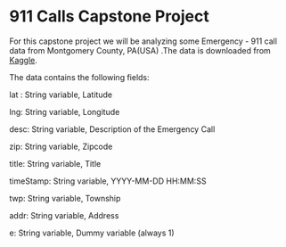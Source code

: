 # 911 Calls Capstone Project

For this capstone project we will be analyzing some Emergency - 911 call data from Montgomery County, PA(USA)
.The data is downloaded from [Kaggle](https://www.kaggle.com/mchirico/montcoalert). 

The data contains the following fields:

lat : String variable, Latitude

lng: String variable, Longitude

desc: String variable, Description of the Emergency Call

zip: String variable, Zipcode

title: String variable, Title

timeStamp: String variable, YYYY-MM-DD HH:MM:SS

twp: String variable, Township

addr: String variable, Address

e: String variable, Dummy variable (always 1)
